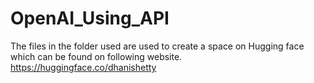 # OpenAI_Using_API

The files in the folder used are used to create a space on Hugging face which can be found on following website. https://huggingface.co/dhanishetty
